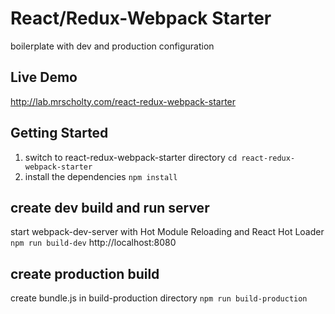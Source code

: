 # React/Redux-Webpack Starter

boilerplate with dev and production configuration

## Live Demo
http://lab.mrscholty.com/react-redux-webpack-starter


## Getting Started

1. switch to react-redux-webpack-starter directory `cd react-redux-webpack-starter`
2. install the dependencies `npm install`

## create dev build and run server
start webpack-dev-server with Hot Module Reloading and React Hot Loader `npm run build-dev`
http://localhost:8080

## create production build
create bundle.js in build-production directory `npm run build-production`
